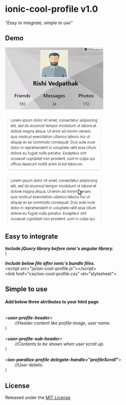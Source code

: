 <h1>ionic-cool-profile v1.0</h1>

<i>"Easy to integrate, simple to use"</i>

<h2>Demo</h2>

<img src="https://raw.githubusercontent.com/RishikeshVedpathak/ionic-cool-profile/master/www/img/demo.gif"/>

<h2>Easy to integrate</h2>
<i><b>Include jQuery library before ionic's angular library.</i></b><br>
<i>
\<script src="js/jquery-1.12.2.js?VersionNumber">\</script><br>
</i>

<i><b>Include below file after ionic's bundle files.</i></b><br>
\<script src="js/ion-cool-profile.js">\</script><br>
\<link href="css/ion-cool-profile.css" rel="stylesheet">
</i>

<h2>Simple to use</h2>
<h4>Add below three atrributes to your html page</h4>
<i>
<br><div><<b>user-profile-header</b>>
  <br>&nbsp;&nbsp;&nbsp;&nbsp;&nbsp;&nbsp;&nbsp;&nbsp;//Header content like profile image, user name.
<br>\</div>
<br><div><<b>user-profile-sub-header</b>>
  <br>&nbsp;&nbsp;&nbsp;&nbsp;&nbsp;&nbsp;&nbsp;&nbsp;//Contents to be shown when user scroll up.
<br>\</div>
<br><ion-content> <<b>ion-parallax-profile delegate-handle="profileScroll"</b>>
  <br>&nbsp;&nbsp;&nbsp;&nbsp;&nbsp;&nbsp;&nbsp;&nbsp;//User details.
<br>\</ion-content>
</i>

<h2>License</h2>
Released under the <a href="http://opensource.org/licenses/MIT">MIT License</a>

